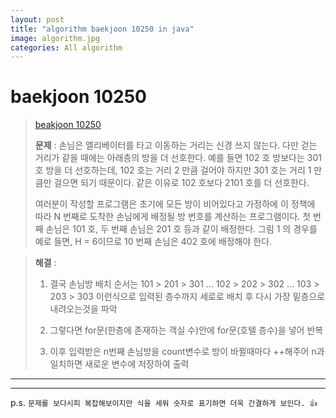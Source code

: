 ```yaml
---  
layout: post  
title: "algorithm baekjoon 10250 in java"   
image: algorithm.jpg  
categories: All algorithm  
---  
```


# baekjoon 10250  

> [beakjoon 10250](https://www.acmicpc.net/problem/10250)  
>   
> **문제** : 손님은 엘리베이터를 타고 이동하는 거리는 신경 쓰지 않는다. 다만 걷는 거리가 같을 때에는 아래층의 방을 더 선호한다. 예를 들면 102 호 방보다는 301 호 방을 더 선호하는데, 102 호는 거리 2 만큼 걸어야 하지만 301 호는 거리 1 만큼만 걸으면 되기 때문이다. 같은 이유로 102 호보다 2101 호를 더 선호한다.  
>
>여러분이 작성할 프로그램은 초기에 모든 방이 비어있다고 가정하에 이 정책에 따라 N 번째로 도착한 손님에게 배정될 방 번호를 계산하는 프로그램이다. 첫 번째 손님은 101 호, 두 번째 손님은 201 호 등과 같이 배정한다. 그림 1 의 경우를 예로 들면, H = 6이므로 10 번째 손님은 402 호에 배정해야 한다.  

> **해결** :  
> 1. 결국 손님방 배치 순서는 101 > 201 > 301 ... 102 > 202 > 302 ... 103 > 203 > 303 이런식으로 입력된 층수까지 세로로 배치 후 다시 가장 밑층으로 내려오는것을 파악   
> 
> 2. 그렇다면 for문(한층에 존재하는 객실 수)안에 for문(호텔 층수)을 넣어 반복  
> 
> 3. 이후 입력받은 n번째 손님방을 count변수로 방이 바뀔때마다 ++해주어 n과 일치하면 새로운 변수에 저장하여 출력  

---  

<script src="https://gist.github.com/nnlog/30a77b5de9be18df0cd4dd893952b4a3.js"></script>  

---   

p.s. `문제를 보다시피 복잡해보이지만 식을 세워 숫자로 표기하면 더욱 간결하게 보인다. 👍`